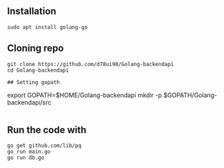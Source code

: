 ## Installation
```
sudo apt install golang-go
```

## Cloning repo
```
git clone https://github.com/d78ui98/Golang-backendapi
cd Golang-backendapi

## Setting gopath
```
export GOPATH=$HOME/Golang-backendapi
mkdir -p $GOPATH/Golang-backendapi/src
```

```

## Run the code with
```
go get github.com/lib/pq
go run main.go
go run db.go
```


